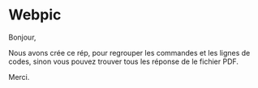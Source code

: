 # Webpic

Bonjour, 

Nous avons crée ce rép, pour regrouper les commandes et les lignes de codes, sinon vous pouvez trouver tous les réponse de le fichier PDF.

Merci.
